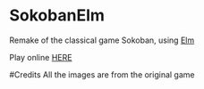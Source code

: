 # SokobanElm
Remake of the classical game Sokoban, using [Elm](http://elm-lang.org "")

Play online [HERE](http://104.236.87.84:8080/ "")

#Credits
All the images are from the original game
